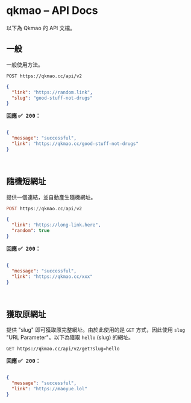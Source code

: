 # qkmao – API Docs
以下為 Qkmao 的 API 文檔。

## 一般
一般使用方法。

```http
POST https://qkmao.cc/api/v2
```
```json
{
  "link": "https://random.link",
  "slug": "good-stuff-not-drugs"
}
```

**回應 <kbd>✅ 200</kbd>：**
```json

{
  "message": "successful",
  "link": "https://qkmao.cc/good-stuff-not-drugs"
}
```

<br />

## 隨機短網址
提供一個連結，並自動產生隨機網址。
```haskell
POST https://qkmao.cc/api/v2
```
```json
{
  "link": "https://long-link.here",
  "random": true
}
```

**回應 <kbd>✅ 200</kbd>：**
```json

{
  "message": "successful",
  "link": "https://qkmao.cc/xxx"
}
```

<br />

## 獲取原網址
提供 "slug" 即可獲取原完整網址。由於此使用的是 `GET` 方式，因此使用 `slug` "URL Parameter"。以下為獲取 `hello` (slug) 的網址。
```http
GET https://qkmao.cc/api/v2/get?slug=hello
```

**回應 <kbd>✅ 200</kbd>：**
```json

{
  "message": "successful",
  "link": "https://maoyue.lol"
}
```

